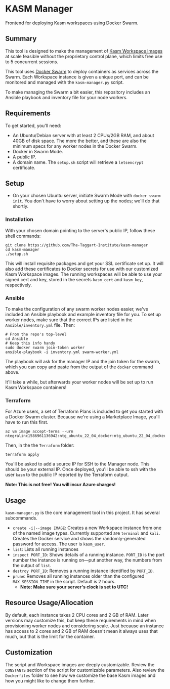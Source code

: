 # KASM Manager

Frontend for deploying Kasm workspaces using Docker Swarm.

## Summary

This tool is designed to make the management of [Kasm Workspace Images](https://www.kasmweb.com/images) at scale feasible without the proprietary control plane, which limits free use to 5 concurrent sessions.

This tool uses [Docker Swarm](https://docs.docker.com/engine/swarm/) to deploy containers as services across the Swarm. Each Workspace instance is given a unique port, and can be monitored and managed with the `kasm-manager.py` script.

To make managing the Swarm a bit easier, this repository includes an Ansible playbook and inventory file for your node workers.

## Requirements

To get started, you'll need:

* An Ubuntu/Debian server with at least 2 CPUs/2GB RAM, and about 40GB of disk space. The more the better, and these are also the minimum specs for any worker nodes in the Docker Swarm.
* Docker in Swarm Mode.
* A public IP.
* A domain name. The `setup.sh` script will retrieve a `letsencrypt` certificate.


## Setup

* On your chosen Ubuntu server, initiate Swarm Mode with `docker swarm init`. You don't have to worry about setting up the nodes; we'll do that shortly.

### Installation

With your chosen domain pointing to the server's public IP, follow these shell commands:

```shell
git clone https://github.com/The-Taggart-Institute/kasm-manager
cd kasm-manager 
./setup.sh
```

This will install requisite packages and get your SSL certificate set up. It will also add these certificates to Docker secrets for use with our customized Kasm Workspace images. The running workspaces will be able to use your signed cert and key, stored in the secrets `kasm_cert` and `kasm_key`, respectively.

### Ansible

To make the configuration of any swarm worker nodes easier, we've included an Ansible playbook and example inventory file for you. To set up worker nodes, make sure that the correct IPs are listed in the `Ansible/inventory.yml` file. Then:

```shell
# From the repo's top-level
cd Ansible
# Keep this info handy
sudo docker swarm join-token worker
ansible-playbook -i inventory.yml swarm-worker.yml
```

The playbook will ask for the manager IP and the join token for the swarm, which you can copy and paste from the output of the `docker` command above.

It'll take a while, but afterwards your worker nodes will be set up to run Kasm Workspace containers!

### Terraform

For Azure users, a set of Terraform Plans is included to get you started with a Docker Swarm cluster. Because we're using a Marketplace Image, you'll have to run this first.

```shell
az vm image accept-terms --urn ntegralinc1586961136942:ntg_ubuntu_22_04_docker:ntg_ubuntu_22_04_docker:latest
```
Then, in the the `Terraform` folder:

```shell
terraform apply
```

You'll be asked to add a source IP for SSH to the Manager node. This should be your external IP. Once deployed, you'll be able to ssh with the user `kasm` to the public IP reported by the Terraform output.

**Note: This is not free! You will incur Azure charges!**

## Usage

`kasm-manager.py` is the core management tool in this project. It has several subcommands.

* `create -i|--image IMAGE`: Creates a new Workspace instance from one of the named image types. Currently supported are `terminal` and `kali`. Creates the Docker service and shows the randomly-generated password for access. The user is `kasm_user`.
* `list`: Lists all running instances
* `inspect PORT_ID`: Shows details of a running instance. `PORT_ID` is the port number the instance is running on—put another way, the numbers from the output of `list`.
* `destroy PORT_ID`: Removes a running instance identified by `PORT_ID`.
* `prune`: Removes all running instances older than the configured `MAX_SESSION_TIME` in the script. Default is 2 hours.
  * **Note: Make sure your server's clock is set to UTC!**

## Resource Usage/Allocation

By default, each instance takes 2 CPU cores and 2 GB of RAM. Later versions may customize this, but keep these requirements in mind when provisioning worker nodes and considering scale. Just because an instance has access to 2 cores and 2 GB of RAM doesn't mean it always uses that much, but that is the limit for the container.

## Customization

The script and Workspace images are deeply customizable. Review the `CONSTANTS` section of the script for customizable parameters. Also review the `Dockerfiles` folder to see how we customize the base Kasm images and how you might like to change them further.